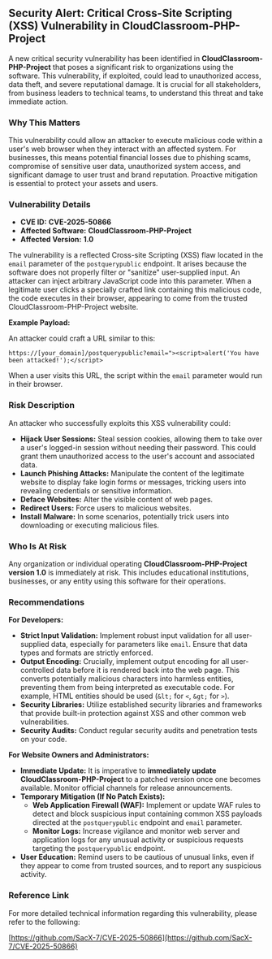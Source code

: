 ## Security Alert: Critical Cross-Site Scripting (XSS) Vulnerability in CloudClassroom-PHP-Project

A new critical security vulnerability has been identified in **CloudClassroom-PHP-Project** that poses a significant risk to organizations using the software. This vulnerability, if exploited, could lead to unauthorized access, data theft, and severe reputational damage. It is crucial for all stakeholders, from business leaders to technical teams, to understand this threat and take immediate action.

### Why This Matters

This vulnerability could allow an attacker to execute malicious code within a user's web browser when they interact with an affected system. For businesses, this means potential financial losses due to phishing scams, compromise of sensitive user data, unauthorized system access, and significant damage to user trust and brand reputation. Proactive mitigation is essential to protect your assets and users.

### Vulnerability Details

*   **CVE ID:** **CVE-2025-50866**
*   **Affected Software:** **CloudClassroom-PHP-Project**
*   **Affected Version:** **1.0**

The vulnerability is a reflected Cross-site Scripting (XSS) flaw located in the `email` parameter of the `postquerypublic` endpoint. It arises because the software does not properly filter or "sanitize" user-supplied input. An attacker can inject arbitrary JavaScript code into this parameter. When a legitimate user clicks a specially crafted link containing this malicious code, the code executes in their browser, appearing to come from the trusted CloudClassroom-PHP-Project website.

**Example Payload:**

An attacker could craft a URL similar to this:

`https://[your_domain]/postquerypublic?email="><script>alert('You have been attacked!');</script>`

When a user visits this URL, the script within the `email` parameter would run in their browser.

### Risk Description

An attacker who successfully exploits this XSS vulnerability could:

*   **Hijack User Sessions:** Steal session cookies, allowing them to take over a user's logged-in session without needing their password. This could grant them unauthorized access to the user's account and associated data.
*   **Launch Phishing Attacks:** Manipulate the content of the legitimate website to display fake login forms or messages, tricking users into revealing credentials or sensitive information.
*   **Deface Websites:** Alter the visible content of web pages.
*   **Redirect Users:** Force users to malicious websites.
*   **Install Malware:** In some scenarios, potentially trick users into downloading or executing malicious files.

### Who Is At Risk

Any organization or individual operating **CloudClassroom-PHP-Project version 1.0** is immediately at risk. This includes educational institutions, businesses, or any entity using this software for their operations.

### Recommendations

**For Developers:**

*   **Strict Input Validation:** Implement robust input validation for all user-supplied data, especially for parameters like `email`. Ensure that data types and formats are strictly enforced.
*   **Output Encoding:** Crucially, implement output encoding for all user-controlled data before it is rendered back into the web page. This converts potentially malicious characters into harmless entities, preventing them from being interpreted as executable code. For example, HTML entities should be used (`&lt;` for `<`, `&gt;` for `>`).
*   **Security Libraries:** Utilize established security libraries and frameworks that provide built-in protection against XSS and other common web vulnerabilities.
*   **Security Audits:** Conduct regular security audits and penetration tests on your code.

**For Website Owners and Administrators:**

*   **Immediate Update:** It is imperative to **immediately update** **CloudClassroom-PHP-Project** to a patched version once one becomes available. Monitor official channels for release announcements.
*   **Temporary Mitigation (If No Patch Exists):**
    *   **Web Application Firewall (WAF):** Implement or update WAF rules to detect and block suspicious input containing common XSS payloads directed at the `postquerypublic` endpoint and `email` parameter.
    *   **Monitor Logs:** Increase vigilance and monitor web server and application logs for any unusual activity or suspicious requests targeting the `postquerypublic` endpoint.
*   **User Education:** Remind users to be cautious of unusual links, even if they appear to come from trusted sources, and to report any suspicious activity.

### Reference Link

For more detailed technical information regarding this vulnerability, please refer to the following:

[https://github.com/SacX-7/CVE-2025-50866](https://github.com/SacX-7/CVE-2025-50866)